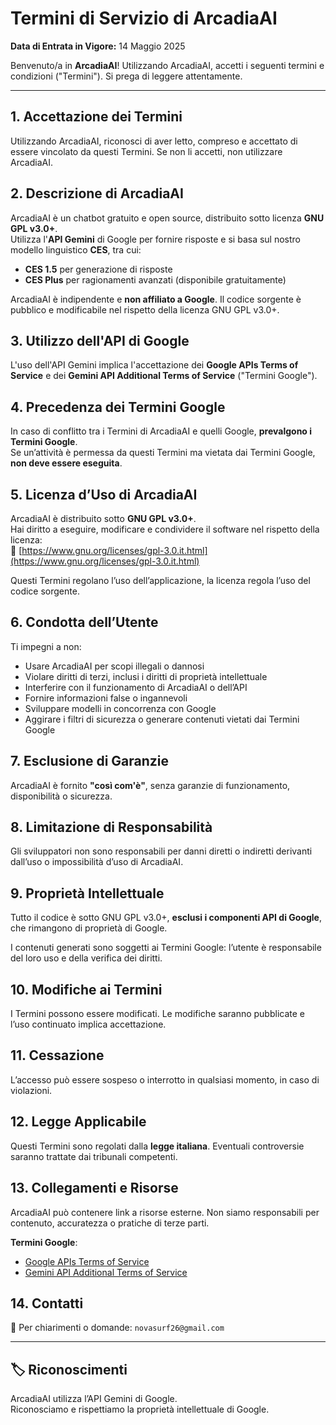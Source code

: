 # Termini di Servizio di ArcadiaAI

**Data di Entrata in Vigore:** 14 Maggio 2025

Benvenuto/a in **ArcadiaAI**! Utilizzando ArcadiaAI, accetti i seguenti termini e condizioni ("Termini"). Si prega di leggere attentamente.

---

## 1. Accettazione dei Termini
Utilizzando ArcadiaAI, riconosci di aver letto, compreso e accettato di essere vincolato da questi Termini. Se non li accetti, non utilizzare ArcadiaAI.

## 2. Descrizione di ArcadiaAI
ArcadiaAI è un chatbot gratuito e open source, distribuito sotto licenza **GNU GPL v3.0+**.  
Utilizza l'**API Gemini** di Google per fornire risposte e si basa sul nostro modello linguistico **CES**, tra cui:

- **CES 1.5** per generazione di risposte  
- **CES Plus** per ragionamenti avanzati (disponibile gratuitamente)

ArcadiaAI è indipendente e **non affiliato a Google**. Il codice sorgente è pubblico e modificabile nel rispetto della licenza GNU GPL v3.0+.

## 3. Utilizzo dell'API di Google
L'uso dell'API Gemini implica l'accettazione dei **Google APIs Terms of Service** e dei **Gemini API Additional Terms of Service** ("Termini Google").

## 4. Precedenza dei Termini Google
In caso di conflitto tra i Termini di ArcadiaAI e quelli Google, **prevalgono i Termini Google**.  
Se un’attività è permessa da questi Termini ma vietata dai Termini Google, **non deve essere eseguita**.

## 5. Licenza d’Uso di ArcadiaAI
ArcadiaAI è distribuito sotto **GNU GPL v3.0+**.  
Hai diritto a eseguire, modificare e condividere il software nel rispetto della licenza:  
🔗 [https://www.gnu.org/licenses/gpl-3.0.it.html](https://www.gnu.org/licenses/gpl-3.0.it.html)

Questi Termini regolano l’uso dell’applicazione, la licenza regola l’uso del codice sorgente.

## 6. Condotta dell’Utente

Ti impegni a non:

- Usare ArcadiaAI per scopi illegali o dannosi  
- Violare diritti di terzi, inclusi i diritti di proprietà intellettuale  
- Interferire con il funzionamento di ArcadiaAI o dell’API  
- Fornire informazioni false o ingannevoli  
- Sviluppare modelli in concorrenza con Google  
- Aggirare i filtri di sicurezza o generare contenuti vietati dai Termini Google

## 7. Esclusione di Garanzie
ArcadiaAI è fornito **"così com'è"**, senza garanzie di funzionamento, disponibilità o sicurezza.

## 8. Limitazione di Responsabilità
Gli sviluppatori non sono responsabili per danni diretti o indiretti derivanti dall’uso o impossibilità d’uso di ArcadiaAI.

## 9. Proprietà Intellettuale
Tutto il codice è sotto GNU GPL v3.0+, **esclusi i componenti API di Google**, che rimangono di proprietà di Google.

I contenuti generati sono soggetti ai Termini Google: l’utente è responsabile del loro uso e della verifica dei diritti.

## 10. Modifiche ai Termini
I Termini possono essere modificati. Le modifiche saranno pubblicate e l’uso continuato implica accettazione.

## 11. Cessazione
L’accesso può essere sospeso o interrotto in qualsiasi momento, in caso di violazioni.

## 12. Legge Applicabile
Questi Termini sono regolati dalla **legge italiana**. Eventuali controversie saranno trattate dai tribunali competenti.

## 13. Collegamenti e Risorse
ArcadiaAI può contenere link a risorse esterne. Non siamo responsabili per contenuto, accuratezza o pratiche di terze parti.

**Termini Google**:

- [Google APIs Terms of Service](https://developers.google.com/terms)  
- [Gemini API Additional Terms of Service](https://ai.google.dev/gemini-api/terms)

## 14. Contatti
📨 Per chiarimenti o domande: `novasurf26@gmail.com`

---

## 🏷️ Riconoscimenti

ArcadiaAI utilizza l’API Gemini di Google.  
Riconosciamo e rispettiamo la proprietà intellettuale di Google.

